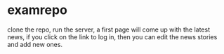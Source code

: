 # examrepo

clone the repo, run the server, a first page will come up with the latest news, if you click on the link to log in, then you can edit the news stories
and add new ones.